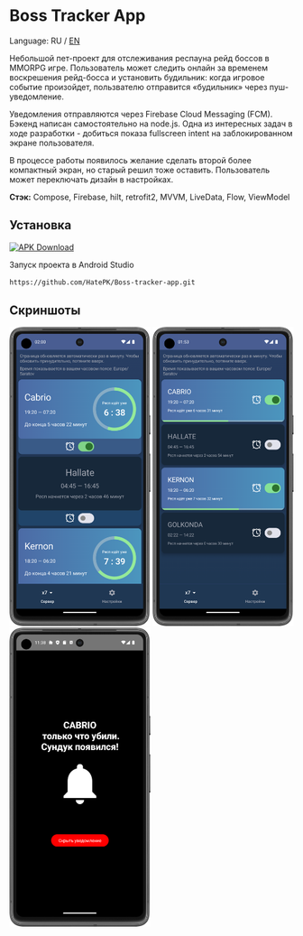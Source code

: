 
# Boss Tracker App

Language: RU / [EN](https://github.com/HatePK/Boss-tracker-app/blob/master/README.en.md)

Небольшой пет-проект для отслеживания респауна рейд боссов в MMORPG игре. Пользователь может следить онлайн за временем воскрешения рейд-босса и установить будильник: когда игровое событие произойдет, пользвателю отправится «будильник» через пуш-уведомление. 

Уведомления отправляются через Firebase Cloud Messaging (FCM). Бэкенд написан самостоятельно на node.js. Одна из интересных задач в ходе разработки - добиться показа fullscreen intent на заблокированном экране пользователя. 

В процессе работы появилось желание сделать второй более компактный экран, но старый решил тоже оставить. Пользователь может переключать дизайн в настройках. 

**Стэк:** Compose, Firebase, hilt, retrofit2, MVVM, LiveData, Flow, ViewModel

## Установка
[![APK Download](https://img.shields.io/badge/APK-Download-brightgreen?logo=android)](https://github.com/HatePK/Boss-tracker-app/releases/download/v1.0.0/release.apk)

Запуск проекта в Android Studio

```bash
https://github.com/HatePK/Boss-tracker-app.git
```
    
## Скриншоты
<p float="left">
    <img src="https://github.com/HatePK/Boss-tracker-app/blob/master/Screenshot_20240410_010042.png" width="250"> 
    <img src="https://github.com/HatePK/Boss-tracker-app/blob/master/Screenshot_20240410_005342.png" width="250"> 
    <img src="https://github.com/HatePK/Boss-tracker-app/blob/master/Screenshot_20240320_023827.png" width="250"> 
</p> 
